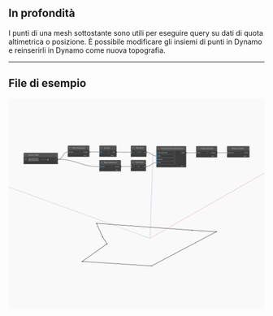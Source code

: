 ## In profondità
I punti di una mesh sottostante sono utili per eseguire query su dati di quota altimetrica o posizione. È possibile modificare gli insiemi di punti in Dynamo e reinserirli in Dynamo come nuova topografia.
___
## File di esempio

![Points](./Autodesk.DesignScript.Geometry.Polygon.Points_img.jpg)

